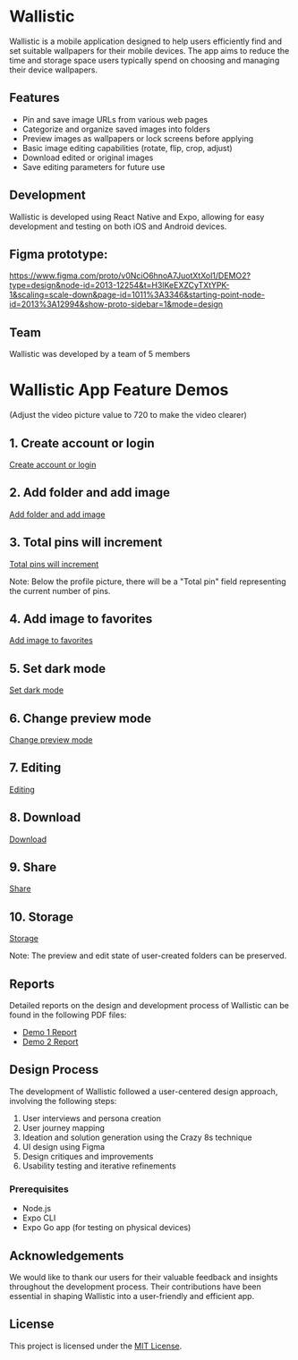 # Wallistic

Wallistic is a mobile application designed to help users efficiently find and set suitable wallpapers for their mobile devices. The app aims to reduce the time and storage space users typically spend on choosing and managing their device wallpapers.

## Features

- Pin and save image URLs from various web pages
- Categorize and organize saved images into folders
- Preview images as wallpapers or lock screens before applying
- Basic image editing capabilities (rotate, flip, crop, adjust)
- Download edited or original images
- Save editing parameters for future use

## Development

Wallistic is developed using React Native and Expo, allowing for easy development and testing on both iOS and Android devices.

## Figma prototype: 

https://www.figma.com/proto/v0NciO6hnoA7JuotXtXol1/DEMO2?type=design&node-id=2013-12254&t=H3lKeEXZCyTXtYPK-1&scaling=scale-down&page-id=1011%3A3346&starting-point-node-id=2013%3A12994&show-proto-sidebar=1&mode=design

## Team

Wallistic was developed by a team of 5 members

# Wallistic App Feature Demos

(Adjust the video picture value to 720 to make the video clearer)

## 1. Create account or login
[Create account or login](https://drive.google.com/file/d/1kWUgL0CWFrdEpIgBRkYzRu5VtG9fN-P1/view?usp=sharing)

## 2. Add folder and add image
[Add folder and add image](https://drive.google.com/file/d/13Rcu7A1eYtpw2hzPajMRDOuL--RPoyMy/view?usp=sharing)

## 3. Total pins will increment
[Total pins will increment](https://drive.google.com/file/d/1A8LVBMkGTzF5m0Twaf_X3fFcabKSEbXH/view?usp=sharing)

Note: Below the profile picture, there will be a "Total pin" field representing the current number of pins.

## 4. Add image to favorites
[Add image to favorites](https://drive.google.com/file/d/1PVI1pCoLPXMJ3HcgD0ZtKlWP2x0Yln_d/view?usp=sharing)

## 5. Set dark mode
[Set dark mode](https://drive.google.com/file/d/1LVAVITIoHYfs-HvhGUGYyTccX1CRfEiv/view?usp=sharing)

## 6. Change preview mode
[Change preview mode](https://drive.google.com/file/d/1-ddIpPolJjnEsFf167THpHjDmUzLNo1i/view?usp=sharing)

## 7. Editing
[Editing](https://drive.google.com/file/d/1VaH23nvVa1fxb8pPDdkHU3VHLMTIZ9BD/view?usp=sharing)

## 8. Download
[Download](https://drive.google.com/file/d/1N71meYuQrPN2UvRbqVODttQbfWYQ-zUQ/view?usp=sharing)

## 9. Share
[Share](https://drive.google.com/file/d/1xZMYefGsuKa-L3AxVXZ0yWxn2G3ffzM9/view?usp=sharing)

## 10. Storage
[Storage](https://drive.google.com/file/d/17PFIs8vDPMXbh2y2TYcK1LvsFmFK20lA/view?usp=sharing)

Note: The preview and edit state of user-created folders can be preserved.

## Reports

Detailed reports on the design and development process of Wallistic can be found in the following PDF files:

- [Demo 1 Report](./Project_details/demo1/Demo1_Report_Team07.pdf)
- [Demo 2 Report](./Project_details/demo2/Demo2_Report_Team07.pdf)

## Design Process

The development of Wallistic followed a user-centered design approach, involving the following steps:

1. User interviews and persona creation
2. User journey mapping
3. Ideation and solution generation using the Crazy 8s technique
4. UI design using Figma
5. Design critiques and improvements
6. Usability testing and iterative refinements

### Prerequisites

- Node.js
- Expo CLI
- Expo Go app (for testing on physical devices)

## Acknowledgements

We would like to thank our users for their valuable feedback and insights throughout the development process. Their contributions have been essential in shaping Wallistic into a user-friendly and efficient app.

## License

This project is licensed under the [MIT License](LICENSE).

